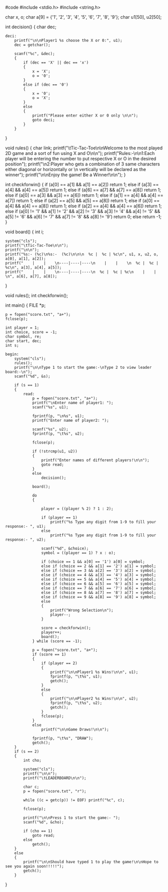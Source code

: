#code
#include <stdio.h>
#include <string.h>

char x, o;
char a[9] = {'1', '2', '3', '4', '5', '6', '7', '8', '9'};
char u1[50], u2[50];

int decision()
{
    char dec;

    deci:
        printf("\n\nPlayer1 %s choose the X or 0:", u1);
        dec = getchar();

        scanf("%c", &dec);
        {
            if (dec == 'X' || dec == 'x')
            {
                x = 'X';
                o = '0';
            }
            else if (dec == '0')
            {
                x = '0';
                o = 'X';
            }
            else
            {
                printf("Please enter either X or 0 only \n\n");
                goto deci;
            }
        }
}

void rules()
{
    char link;
    printf("\tTic-Tac-Toe\n\nWelcome to the most played 2D game and a sort of fun using X and O\n\n");
    printf("Rules:-\n\n1:Each player will be entering the number to put respective X or O in the desired position");
    printf("\n2:Player who gets a combination of 3 same characters either diagonal or horizontally or \n  vertically will be declared as the winner");
    printf("\n\nEnjoy the game! Be a Winner!\n\n");
}

int checkforwin()
{
    if (a[0] == a[1] && a[1] == a[2]) return 1;
    else if (a[3] == a[4] && a[4] == a[5]) return 1;
    else if (a[6] == a[7] && a[7] == a[8]) return 1;
    else if (a[0] == a[3] && a[3] == a[6]) return 1;
    else if (a[1] == a[4] && a[4] == a[7]) return 1;
    else if (a[2] == a[5] && a[5] == a[8]) return 1;
    else if (a[0] == a[4] && a[4] == a[8]) return 1;
    else if (a[2] == a[4] && a[4] == a[6]) return 1;
    else if (a[0] != '1' && a[1] != '2' && a[2] != '3' && a[3] != '4' && a[4] != '5' && a[5] != '6' && a[6] != '7' && a[7] != '8' && a[8] != '9')
        return 0;
    else
        return -1;
}

void board()
{
    int i;

    system("cls");
    printf("\tTic-Tac-Toe\n\n");
    printf("\n\n");
    printf("%s:- (%c)\n%s:-  (%c)\n\n\n  %c |  %c | %c\n", u1, x, u2, o, a[0], a[1], a[2]);
    printf("    |    |    \n----|----|----\n    |    |    \n  %c |  %c | %c\n", a[3], a[4], a[5]);
    printf("    |    |    \n----|----|----\n  %c |  %c | %c\n    |    |    \n", a[6], a[7], a[8]);
}

void rules();
int checkforwin();

int main()
{
    FILE *p;

    p = fopen("score.txt", "a+");
    fclose(p);

    int player = 1;
    int choice, score = -1;
    char symbol, re;
    char start, dec;
    int s;

    begin:
        system("cls");
        rules();
        printf("\n\nType 1 to start the game:-\nType 2 to view leader board:-\n");
        scanf("%d", &s);

        if (s == 1)
        {
            read:
                p = fopen("score.txt", "a+");
                printf("\nEnter name of player1: ");
                scanf("%s", u1);

                fprintf(p, "\n%s", u1);
                printf("Enter name of player2: ");

                scanf("%s", u2);
                fprintf(p, "\t%s", u2);

                fclose(p);

                if (!strcmp(u1, u2))
                {
                    printf("Enter names of different players!\n\n");
                    goto read;
                }
                else
                    decision();

                board();

                do
                {

                    player = ((player % 2) ? 1 : 2);

                    if (player == 1)
                        printf("%s Type any digit from 1-9 to fill your response:- ", u1);
                    else
                        printf("%s Type any digit from 1-9 to fill your response:- ", u2);

                    scanf("%d", &choice);
                    symbol = ((player == 1) ? x : o);

                    if (choice == 1 && a[0] == '1') a[0] = symbol;
                    else if (choice == 2 && a[1] == '2') a[1] = symbol;
                    else if (choice == 3 && a[2] == '3') a[2] = symbol;
                    else if (choice == 4 && a[3] == '4') a[3] = symbol;
                    else if (choice == 5 && a[4] == '5') a[4] = symbol;
                    else if (choice == 6 && a[5] == '6') a[5] = symbol;
                    else if (choice == 7 && a[6] == '7') a[6] = symbol;
                    else if (choice == 8 && a[7] == '8') a[7] = symbol;
                    else if (choice == 9 && a[8] == '9') a[8] = symbol;
                    else
                    {
                        printf("Wrong Selection\n");
                        player--;
                    }

                    score = checkforwin();
                    player++;
                    board();
                } while (score == -1);

                p = fopen("score.txt", "a+");
                if (score == 1)
                {
                    if (player == 2)
                    {
                        printf("\n\nPlayer1 %s Wins!\n\n", u1);
                        fprintf(p, "\t%s", u1);
                        getch();
                    }
                    else
                    {
                        printf("\n\nPlayer2 %s Wins!\n\n", u2);
                        fprintf(p, "\t%s", u2);
                        getch();
                    }
                    fclose(p);
                }
                else
                    printf("\n\nGame Draws!\n\n");

                fprintf(p, "\t%s", "DRAW");
                getch();
        }
        if (s == 2)
        {
            int cho;

            system("cls");
            printf("\n\n");
            printf("\tLEADERBOARD\n\n");

            char c;
            p = fopen("score.txt", "r");

            while ((c = getc(p)) != EOF) printf("%c", c);
            
            fclose(p);

            printf("\n\nPress 1 to start the game:- ");
            scanf("%d", &cho);

            if (cho == 1)
                goto read;
            else
                getch();
        }
        else
        {
            printf("\n\nShould have typed 1 to play the game!\n\nHope to see you again soon!!!!!");
            getch();
        }
}
